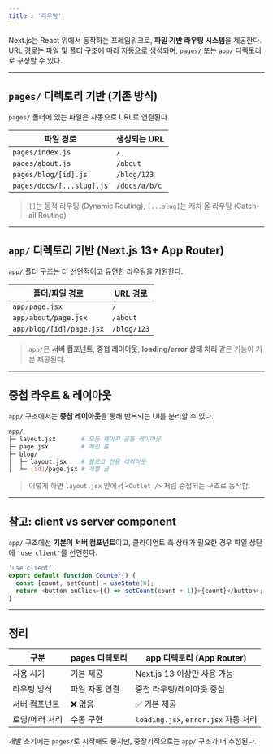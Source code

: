 ```yaml
---
title : '라우팅'
---
```

Next.js는 React 위에서 동작하는 프레임워크로, **파일 기반 라우팅 시스템**을 제공한다. 
URL 경로는 파일 및 폴더 구조에 따라 자동으로 생성되며, `pages/` 또는 `app/` 디렉토리로 구성할 수 있다.

---

## `pages/` 디렉토리 기반 (기존 방식)
`pages/` 폴더에 있는 파일은 자동으로 URL로 연결된다.

| 파일 경로               | 생성되는 URL |
|------------------------|--------------|
| `pages/index.js`       | `/`          |
| `pages/about.js`       | `/about`     |
| `pages/blog/[id].js`   | `/blog/123`  |
| `pages/docs/[...slug].js` | `/docs/a/b/c` |

> `[]`는 동적 라우팅 (Dynamic Routing), `[...slug]`는 캐치 올 라우팅 (Catch-all Routing)

---

## `app/` 디렉토리 기반 (Next.js 13+ App Router)
`app/` 폴더 구조는 더 선언적이고 유연한 라우팅을 지원한다.

| 폴더/파일 경로           | URL 경로 |
|--------------------------|----------|
| `app/page.jsx`           | `/`      |
| `app/about/page.jsx`     | `/about` |
| `app/blog/[id]/page.jsx` | `/blog/123` |

> `app/`은 **서버 컴포넌트**, **중첩 레이아웃**, **loading/error 상태 처리** 같은 기능이 기본 제공된다.

---

## 중첩 라우트 & 레이아웃
`app/` 구조에서는 **중첩 레이아웃**을 통해 반복되는 UI를 분리할 수 있다.

```bash
app/
├─ layout.jsx       # 모든 페이지 공통 레이아웃
├─ page.jsx         # 메인 홈
├─ blog/
│  ├─ layout.jsx    # 블로그 전용 레이아웃
│  └─ [id]/page.jsx # 개별 글
```

> 이렇게 하면 `layout.jsx` 안에서 `<Outlet />` 처럼 중첩되는 구조로 동작함.

---

## 참고: client vs server component
`app/` 구조에선 **기본이 서버 컴포넌트**이고, 클라이언트 측 상태가 필요한 경우 파일 상단에 `'use client'`를 선언한다.

```js
'use client';
export default function Counter() {
  const [count, setCount] = useState(0);
  return <button onClick={() => setCount(count + 1)}>{count}</button>;
}
```

---

## 정리
| 구분 | pages 디렉토리 | app 디렉토리 (App Router) |
|------|----------------|----------------------------|
| 사용 시기 | 기본 제공 | Next.js 13 이상만 사용 가능 |
| 라우팅 방식 | 파일 자동 연결 | 중첩 라우팅/레이아웃 중심 |
| 서버 컴포넌트 | ❌ 없음 | ✅ 기본 제공 |
| 로딩/에러 처리 | 수동 구현 | `loading.jsx`, `error.jsx` 자동 처리 |

개발 초기에는 `pages/`로 시작해도 좋지만, 중장기적으로는 `app/` 구조가 더 추천된다.